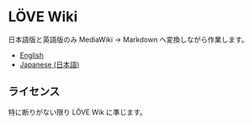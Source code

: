 # LÖVE Wiki

日本語版と英語版のみ MediaWiki → Markdown へ変換しながら作業します。

* [English](./en/Main_Page)
* [Japanese (日本語)](./ja/Main_Page)

## ライセンス

特に断りがない限り LÖVE Wik に準じます。
